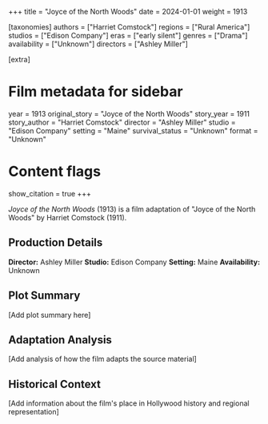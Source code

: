 +++
title = "Joyce of the North Woods"
date = 2024-01-01
weight = 1913

[taxonomies]
authors = ["Harriet Comstock"]
regions = ["Rural America"]
studios = ["Edison Company"]
eras = ["early silent"]
genres = ["Drama"]
availability = ["Unknown"]
directors = ["Ashley Miller"]

[extra]
# Film metadata for sidebar
year = 1913
original_story = "Joyce of the North Woods"
story_year = 1911
story_author = "Harriet Comstock"
director = "Ashley Miller"
studio = "Edison Company"
setting = "Maine"
survival_status = "Unknown"
format = "Unknown"

# Content flags
show_citation = true
+++

*Joyce of the North Woods* (1913) is a film adaptation of "Joyce of the North Woods" by Harriet Comstock (1911).

## Production Details

**Director:** Ashley Miller
**Studio:** Edison Company
**Setting:** Maine
**Availability:** Unknown

## Plot Summary

[Add plot summary here]

## Adaptation Analysis

[Add analysis of how the film adapts the source material]

## Historical Context

[Add information about the film's place in Hollywood history and regional representation]